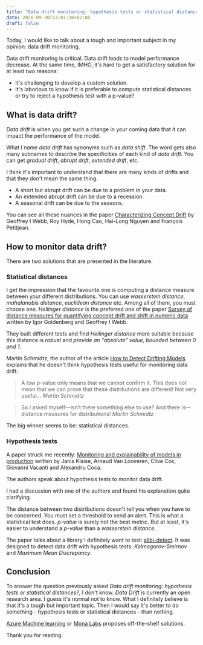 ```yaml
---
title: "Data drift monitoring: hypothesis tests or statistical distances?"
date: 2020-09-30T13:01:10+02:00
draft: false
---
```


Today, I would like to talk about a tough and important subject in my opinion: data drift monitoring.

Data drift monitoring is critical. Data drift leads to model performance decrease.
At the same time, IMHO, it's hard to get a satisfactory solution for at least two reasons:
- It's challenging to develop a custom solution.
- It's laborious to know if it is preferable to compute statistical distances or try to reject a hypothesis test with a p-value?

## What is data drift?

*Data drift* is when you get such a change in your coming data that it can impact the performance of the model.

What I name *data drift* has synonyms such as *data shift*.
The word gets also many subnames to describe the specificities of each kind of *data drift*. You can get *gradual drift*, *abrupt drift*, *extended drift*, etc.

I think it's important to understand that there are many kinds of drifts and that they don't mean the same thing.

- A short but abrupt drift can be due to a problem in your data.
- An extended abrupt drift can be due to a recession.
- A seasonal drift can be due to the seasons.

You can see all these nuances in the paper [Characterizing Concept Drift](https://www.researchgate.net/publication/283761478_Characterizing_Concept_Drift) by Geoffrey I Webb, Roy Hyde, Hong Cao, Hai-Long Nguyen and François Petitjean.

## How to monitor data drift?

There are two solutions that are presented in the literature.

### Statistical distances
I get the impression that the favourite one is computing a distance measure between your different distributions.
You can use *wasserstein distance*, *mahalanobis distance*, *euclidean distance* etc. Among all of them, you must choose one. *Hellinger distance* is the preferred one of the paper [Survey of distance measures for quantifying concept drift and shift in numeric data](https://www.researchgate.net/publication/327539525_Survey_of_distance_measures_for_quantifying_concept_drift_and_shift_in_numeric_data) written by Igor Goldenberg and Geoffrey I Webb.

They built different tests and find *Hellinger distance* more suitable because this distance is *robust* and *provide an "absolute" value, bounded between 0 and 1*.

Martin Schmidtz, the author of the article [How to Detect Drifting Models](https://rapidminer.com/blog/how-to-detect-drifting-models/) explains that he doesn't think hypothesis tests useful for monitoring data drift:

> A low p-value only means that we cannot confirm it. This does not mean that we can prove that these distributions are different! Not very useful…
><cite>Martin Schmidtz</cite>

> So I asked myself—isn’t there something else to use? And there is—distance measures for distributions!
><cite>Martin Schmidtz</cite>

The big winner seems to be: statistical distances.

### Hypothesis tests

A paper struck me recently: [Monitoring and explainability of models in production](https://arxiv.org/pdf/2007.06299.pdf) written by Janis Klaise, Arnaud Van Looveren, Clive Cox, Giovanni Vacanti and Alexandru Coca.

The authors speak about hypothesis tests to monitor data drift.

I had a discussion with one of the authors and found his explanation quite clarifying.

The distance between two distributions doesn't tell you when you have to be concerned. You must set a threshold to send an alert. This is what a statistical test does. *p-value* is surely not the best metric. But at least, it's easier to understand a *p-value* than a *wasserstein distance*.

The paper talks about a library I definitely want to test: [alibi-detect](https://github.com/SeldonIO/alibi-detect). It was designed to detect data drift with hypothesis tests: *Kolmogorov-Smirnov* and *Maximum Mean Discrepancy*.

## Conclusion

To answer the question previously asked *Data drift monitoring: hypothesis tests or statistical distances?*, I don't know. *Data Drift* is currently an open research area. I guess it's normal not to know. What I definitely believe is that it's a tough but important topic. Then I would say it's better to do something - hypothesis tests or statistical distances - than nothing.

[Azure Machine learning](https://azure.microsoft.com/fr-fr/services/machine-learning/) or [Mona Labs](https://www.monalabs.io/) proposes off-the-shelf solutions.

Thank you for reading.
